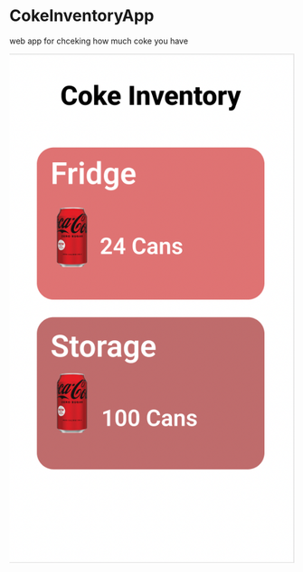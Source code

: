 # CokeInventoryApp

web app for chceking how much coke you have

![use case diagram](CokeInventory.png)
